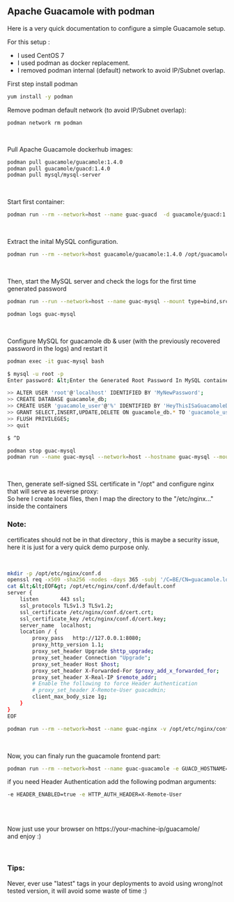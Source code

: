 ## Apache Guacamole with podman

Here is a very quick documentation to configure a simple Guacamole setup.<br>

For this setup :<br>
- I used CentOS 7<br>
- I used podman as docker replacement.<br>
- I removed podman internal (default) network to avoid IP/Subnet overlap.<br>


First step install podman
```bash
yum install -y podman
```
 
Remove podman default network (to avoid IP/Subnet overlap):<br>

```
podman network rm podman
```
<br>

Pull Apache Guacamole  dockerhub images:<br>
```bash
podman pull guacamole/guacamole:1.4.0
podman pull guacamole/guacd:1.4.0
podman pull mysql/mysql-server
```

<br>

Start first container:
```bash
podman run --rm --network=host --name guac-guacd  -d guacamole/guacd:1.4.0
```

<br>

Extract the inital MySQL configuration.

```bash
podman run --rm --network=host guacamole/guacamole:1.4.0 /opt/guacamole/bin/initdb.sh --mysql > /opt/initdb.sql
```

<br>


Then, start the MySQL server and check the logs for the first time generated password

```bash
podman run --run --network=host --name guac-mysql --mount type=bind,src=/var/lib/mysql,dst=/var/lib/mysql -e MYSQL_RANDOM_ROOT_PASSWORD=yes -e MYSQL_ONETIME_PASSWORD=yes -d mysql/mysql-server:8.0.29

podman logs guac-mysql
```

<br>

Configure MySQL for guacamole db &amp; user (with the previously recovered password in the logs) and restart it

```bash
podman exec -it guac-mysql bash

$ mysql -u root -p
Enter password: &lt;Enter the Generated Root Password In MySQL container logs&gt;

>> ALTER USER 'root'@'localhost' IDENTIFIED BY 'MyNewPassword';
>> CREATE DATABASE guacamole_db;
>> CREATE USER 'guacamole_user'@'%' IDENTIFIED BY 'HeyThisISaGuacamoleDemoPassword';
>> GRANT SELECT,INSERT,UPDATE,DELETE ON guacamole_db.* TO 'guacamole_user'@'%';
>> FLUSH PRIVILEGES;
>> quit

$ ^D

podman stop guac-mysql
podman run --name guac-mysql --network=host --hostname guac-mysql --mount type=bind,src=/var/lib/mysql,dst=/var/lib/mysql -e MYSQL_ONETIME_PASSWORD=no -d mysql/mysql-server:8.0.29

```

<br>

Then, generate self-signed SSL certificate in "/opt" and configure nginx that will serve as reverse proxy:<br>
So here I create local files, then I map the directory to the "/etc/nginx..." inside the containers<br>

### Note: 
  certificates should not be in that directory , this is maybe a security issue, here it is just for a very quick demo purpose only.
  
<br>  
  
```bash
mkdir -p /opt/etc/nginx/conf.d
openssl req -x509 -sha256 -nodes -days 365 -subj '/C=BE/CN=guacamole.local' -newkey rsa:4096 -keyout cert.key -out cert.crt
cat &lt;&lt;EOF&gt; /opt/etc/nginx/conf.d/default.conf
server {
    listen       443 ssl;
    ssl_protocols TLSv1.3 TLSv1.2;
    ssl_certificate /etc/nginx/conf.d/cert.crt;
    ssl_certificate_key /etc/nginx/conf.d/cert.key;
    server_name  localhost;
    location / {
        proxy_pass   http://127.0.0.1:8080;
        proxy_http_version 1.1;
        proxy_set_header Upgrade $http_upgrade;
        proxy_set_header Connection "Upgrade";
        proxy_set_header Host $host;
        proxy_set_header X-Forwarded-For $proxy_add_x_forwarded_for;
        proxy_set_header X-Real-IP $remote_addr;
        # Enable the following to force Header Authentication
        # proxy_set_header X-Remote-User guacadmin;
        client_max_body_size 1g;
    }
}
EOF

podman run --rm --network=host --name guac-nginx -v /opt/etc/nginx/conf.d/:/etc/nginx/conf.d/ -d -p 443:443 nginx:1.22

```

<br>

Now, you can finaly run the guacamole frontend part:

```bash
podman run --rm --network=host --name guac-guacamole -e GUACD_HOSTNAME=127.0.0.1 -e GUACD_PORT=4822 -e MYSQL_HOSTNAME=127.0.0.1 -e MYSQL_DATABASE=guacamole_db -e MYSQL_USER=guacamole_user -e MYSQL_PASSWORD="HeyThisISaGuacamoleDemoPassword" -d guacamole/guacamole:1.4.0

```


if you need Header Authentication add the following podman arguments:

```bash
-e HEADER_ENABLED=true -e HTTP_AUTH_HEADER=X-Remote-User
```

<br>

<br>

Now just use your browser on https://your-machine-ip/guacamole/<br>
and enjoy :)

<br>


### Tips: 
Never, ever use "latest" tags in your deployments to avoid using wrong/not tested version, it will avoid some waste of time :)
